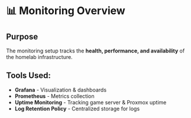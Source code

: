 # 📊 Monitoring Overview

## Purpose
The monitoring setup tracks the **health, performance, and availability** of the homelab infrastructure.

## Tools Used:
- **Grafana** - Visualization & dashboards
- **Prometheus** - Metrics collection
- **Uptime Monitoring** - Tracking game server & Proxmox uptime
- **Log Retention Policy** - Centralized storage for logs
